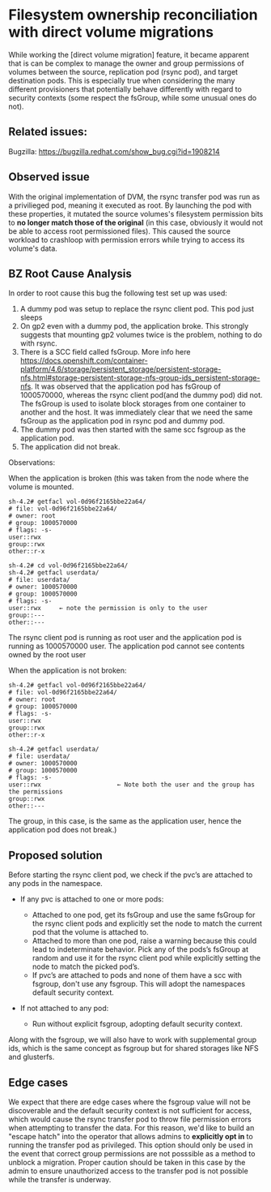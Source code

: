# Filesystem ownership reconciliation with direct volume migrations

While working the [direct volume migration] feature, it became apparent that
is can be complex to manage the owner and group permissions of volumes between
the source, replication pod (rsync pod), and target destination pods. This is
especially true when considering the many different provisioners that potentially
behave differently with regard to security contexts (some respect the fsGroup,
while some unusual ones do not).

## Related issues:

Bugzilla: https://bugzilla.redhat.com/show_bug.cgi?id=1908214

## Observed issue

With the original implementation of DVM, the rsync transfer pod was run
as a privilieged pod, meaning it executed as root. By launching the pod with
these properties, it mutated the source volumes's filesystem permission bits
to **no longer match those of the original** (in this case, obviously it would
not be able to access root permissioned files). This caused the source workload
to crashloop with permission errors while trying to access its volume's data.

## BZ Root Cause Analysis

In order to root cause this bug the following test set up was used:

1. A dummy pod was setup to replace the rsync client pod. This pod just sleeps
2. On gp2 even with a dummy pod, the application broke. This strongly suggests that mounting gp2 volumes twice is the problem, nothing to do with rsync.
3. There is a SCC field called fsGroup. More info here https://docs.openshift.com/container-platform/4.6/storage/persistent_storage/persistent-storage-nfs.html#storage-persistent-storage-nfs-group-ids_persistent-storage-nfs. It was observed that the application pod has fsGroup of 1000570000, whereas the rsync client pod(and the dummy pod) did not. The fsGroup is used to isolate block storages from one container to another and the host. It was immediately clear that we need the same fsGroup as the application pod in rsync pod and dummy pod.
4. The dummy pod was then started with the same scc fsgroup as the application pod.
5. The application did not break.

Observations:

When the application is broken (this was taken from the node where the volume is mounted.

```
sh-4.2# getfacl vol-0d96f2165bbe22a64/
# file: vol-0d96f2165bbe22a64/
# owner: root
# group: 1000570000
# flags: -s-
user::rwx
group::rwx
other::r-x
```

```
sh-4.2# cd vol-0d96f2165bbe22a64/
sh-4.2# getfacl userdata/
# file: userdata/
# owner: 1000570000
# group: 1000570000
# flags: -s-
user::rwx     ← note the permission is only to the user
group::---
other::---
```

The rsync client pod is running as root user and the application pod is running
as 1000570000 user. The application pod cannot see contents owned by the root user

When the application is not broken:

```
sh-4.2# getfacl vol-0d96f2165bbe22a64/
# file: vol-0d96f2165bbe22a64/
# owner: root
# group: 1000570000
# flags: -s-
user::rwx
group::rwx
other::r-x
```

```
sh-4.2# getfacl userdata/
# file: userdata/
# owner: 1000570000
# group: 1000570000
# flags: -s-
user::rwx                     ← Note both the user and the group has the permissions
group::rwx
other::---
```

The group, in this case, is the same as the application user, hence the application pod does not break.)

## Proposed solution

Before starting the rsync client pod, we check if the pvc’s are attached to
any pods in the namespace.

* If any pvc is attached to one or more pods:
  * Attached to one pod, get its fsGroup and use the same fsGroup for the rsync
  client pods and explicitly set the node to match the current pod that the
  volume is attached to.
  * Attached to more than one pod, raise a warning because this could lead to
  indeterminate behavior. Pick any of the pods’s fsGroup at random and use it
  for the rsync client pod while explicitly setting the node to match the picked pod’s.
  * If pvc’s are attached to pods and none of them have a scc with fsgroup,
  don't use any fsgroup. This will adopt the namespaces default security context.

* If not attached to any pod:
  * Run without explicit fsgroup, adopting default security context.

Along with the fsgroup, we will also have to work with supplemental group ids,
which is the same concept as fsgroup but for shared storages like NFS and glusterfs.

## Edge cases

We expect that there are edge cases where the fsgroup value will not be discoverable
and the default security context is not sufficient for access, which would cause
the rsync transfer pod to throw file permission errors when attempting to transfer
the data. For this reason, we'd like to build an "escape hatch" into the operator
that allows admins to **explicitly opt in** to running the transfer pod as
privileged. This option should only be used in the event that correct group
permissions are not posssible as a method to unblock a migration. Proper caution
should be taken in this case by the admin to ensure unauthorized access to the
transfer pod is not possible while the transfer is underway.
